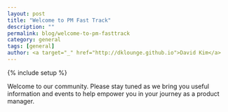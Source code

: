 ```yaml
---
layout: post
title: "Welcome to PM Fast Track"
description: ""
permalink: blog/welcome-to-pm-fasttrack
category: general
tags: [general]
author: <a target="_" href="http://dklounge.github.io">David Kim</a>
---
```

{% include setup %}

Welcome to our community. Please stay tuned as we bring you useful information and events to help empower you in your journey as a product manager.
